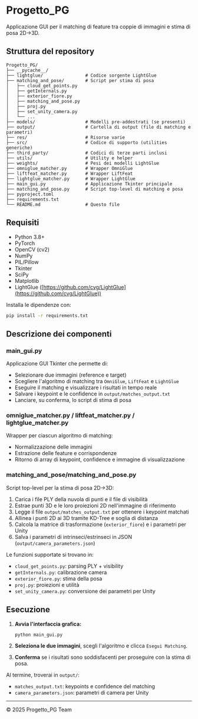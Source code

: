 # Progetto\_PG

Applicazione GUI per il matching di feature tra coppie di immagini e stima di posa 2D→3D.

## Struttura del repository

```
Progetto_PG/
├── __pycache__/
├── lightglue/                # Codice sorgente LightGlue
├── matching_and_pose/        # Script per stima di posa
│   ├── cloud_get_points.py
│   ├── getInternals.py
│   ├── exterior_fiore.py
│   ├── matching_and_pose.py
│   ├── proj.py
│   ├── set_unity_camera.py
│   └── ...
├── models/                   # Modelli pre-addestrati (se presenti)
├── output/                   # Cartella di output (file di matching e parametri)
├── res/                      # Risorse varie
├── src/                      # Codice di supporto (utilities generiche)
├── third_party/              # Codici di terze parti inclusi
├── utils/                    # Utility e helper
├── weights/                  # Pesi dei modelli LightGlue
├── omniglue_matcher.py       # Wrapper OmniGlue
├── liftfeat_matcher.py       # Wrapper LiftFeat
├── lightglue_matcher.py      # Wrapper LightGlue
├── main_gui.py               # Applicazione Tkinter principale
├── matching_and_pose.py      # Script top-level di matching e posa
├── pyproject.toml
├── requirements.txt
└── README.md                 # Questo file
```

## Requisiti

* Python 3.8+
* PyTorch
* OpenCV (cv2)
* NumPy
* PIL/Pillow
* Tkinter
* SciPy
* Matplotlib
* LightGlue ([https://github.com/cvg/LightGlue](https://github.com/cvg/LightGlue))

Installa le dipendenze con:

```sh
pip install -r requirements.txt
```

## Descrizione dei componenti

### main\_gui.py

Applicazione GUI Tkinter che permette di:

* Selezionare due immagini (reference e target)
* Scegliere l'algoritmo di matching tra `OmniGlue`, `LiftFeat` e `LightGlue`
* Eseguire il matching e visualizzare i risultati in tempo reale
* Salvare i keypoint e le confidence in `output/matches_output.txt`
* Lanciare, su conferma, lo script di stima di posa

### omniglue\_matcher.py / liftfeat\_matcher.py / lightglue\_matcher.py

Wrapper per ciascun algoritmo di matching:

* Normalizzazione delle immagini
* Estrazione delle feature e corrispondenze
* Ritorno di array di keypoint, confidence e immagine di visualizzazione

### matching\_and\_pose/matching\_and\_pose.py

Script top-level per la stima di posa 2D→3D:

1. Carica i file PLY della nuvola di punti e il file di visibilità
2. Estrae punti 3D e le loro proiezioni 2D nell'immagine di riferimento
3. Legge il file `output/matches_output.txt` per ottenere i keypoint matchati
4. Allinea i punti 2D ai 3D tramite KD-Tree e soglia di distanza
5. Calcola la matrice di trasformazione (`exterior_fiore`) e i parametri per Unity
6. Salva i parametri di intrinseci/estrinseci in JSON (`output/camera_parameters.json`)

Le funzioni supportate si trovano in:

* `cloud_get_points.py`: parsing PLY + visibility
* `getInternals.py`: calibrazione camera
* `exterior_fiore.py`: stima della posa
* `proj.py`: proiezioni e utilità
* `set_unity_camera.py`: conversione dei parametri per Unity

## Esecuzione

1. **Avvia l'interfaccia grafica:**

   ```sh
   python main_gui.py
   ```
2. **Seleziona le due immagini**, scegli l'algoritmo e clicca `Esegui Matching`.
3. **Conferma** se i risultati sono soddisfacenti per proseguire con la stima di posa.

Al termine, troverai in `output/`:

* `matches_output.txt`: keypoints e confidence del matching
* `camera_parameters.json`: parametri di camera per Unity

---

© 2025 Progetto\_PG Team
